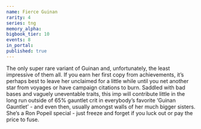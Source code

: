 ```yaml
---
name: Fierce Guinan
rarity: 4
series: tng
memory_alpha:
bigbook_tier: 10
events: 8
in_portal:
published: true
---
```


The only super rare variant of Guinan and, unfortunately, the least impressive of them all. If you earn her first copy from achievements, it’s perhaps best to leave her unclaimed for a little while until you net another star from voyages or have campaign citations to burn. Saddled with bad bases and vaguely uneventable traits, this imp will contribute little in the long run outside of 65% gauntlet crit in everybody’s favorite ‘Guinan Gauntlet’ - and even then, usually amongst walls of her much bigger sisters. She’s a Ron Popeil special - just freeze and forget if you luck out or pay the price to fuse.

